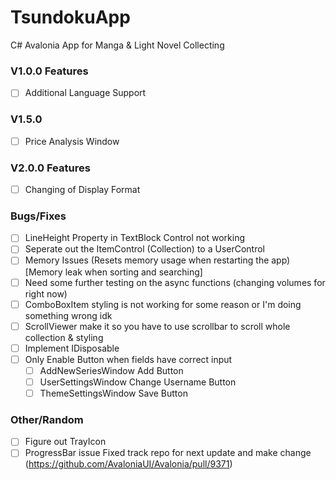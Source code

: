 # TsundokuApp
C# Avalonia App for Manga &amp; Light Novel Collecting

### V1.0.0 Features
- [ ] Additional Language Support

### V1.5.0
- [ ] Price Analysis Window

### V2.0.0 Features
- [ ] Changing of Display Format

### Bugs/Fixes
- [ ] LineHeight Property in TextBlock Control not working
- [ ] Seperate out the ItemControl (Collection) to a UserControl
- [ ] Memory Issues (Resets memory usage when restarting the app) [Memory leak when sorting and searching]
- [ ] Need some further testing on the async functions (changing volumes for right now)
- [ ] ComboBoxItem styling is not working for some reason or I'm doing something wrong idk
- [ ] ScrollViewer make it so you have to use scrollbar to scroll whole collection & styling
- [ ] Implement IDisposable
- [ ] Only Enable Button when fields have correct input
  - [ ] AddNewSeriesWindow Add Button
  - [ ] UserSettingsWindow Change Username Button
  - [ ] ThemeSettingsWindow Save Button

### Other/Random
- [ ] Figure out TrayIcon
- [ ] ProgressBar issue Fixed track repo for next update and make change (https://github.com/AvaloniaUI/Avalonia/pull/9371)